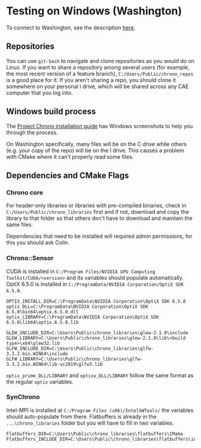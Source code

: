# Testing on Windows (Washington)

To connect to Washington, see the description [here](https://projects.sbel.org/lab-wiki/lab-assets/using-the-cae-workstations.html#windows-machines-remote).

## Repositories

You can use `git-bash` to navigate and clone repositories as you would do on Linux. If you want to share a repository among several users (for example, the most recent version of a feature branch), `C:/Users/Public/chrono_repos` is a good place for it. If you aren't sharing a repo, you should clone it somewhere on your personal I drive, which will be shared across any CAE computer that you log into.

## Windows build process

The [Project Chrono installation guide](http://api.projectchrono.org/tutorial_install_chrono.html) has Windows screenshots to help you through the process.

On Washington specifically, many files will be on the C drive while others (e.g. your copy of the repo) will be on the I drive. This causes a problem with CMake where it can't properly read some files.

## Dependencies and CMake Flags

### Chrono core

For header-only libraries or libraries with pre-compiled binaries, check in `C:/Users/Public/chrono_libraries` first and if not, download and copy the library to that folder so that others don't have to download and maintain the same files.

Dependencies that need to be installed will required admin permissions, for this you should ask Colin.

### Chrono::Sensor

CUDA is installed in `C:/Program Files/NVIDIA GPU Computing Toolkit/CUDA/<version>` and its variables should populate automatically. OptiX 6.5.0 is installed in `C:/ProgramData/NVIDIA Corporation/OptiX SDK 6.5.0`.

```
OPTIX_INSTALL_DIR=C:\ProgramData\NVIDIA Corporation\OptiX SDK 6.5.0
optix_DLL=C:\ProgramData\NVIDIA Corporation\OptiX SDK 6.5.0\bin64\optix.6.5.0.dll
optix_LIBRARY=C:\ProgramData\NVIDIA Corporation\OptiX SDK 6.5.0\lib64\optix.6.5.0.lib

GLEW_INCLUDE_DIR=C:\Users\Public\chrono_libraries\glew-2.1.0\include
GLEW_LIBRARY=C:\Users\Public\chrono_libraries\glew-2.1.0\lib\<build type>\x64\glew32.lib
GLFW_INCLUDE_DIR=C:\Users\Public\chrono_libraries\glfw-3.3.2.bin.WIN64\include
GLFW_LIBRARY=C:\Users\Public\chrono_libraries\glfw-3.3.2.bin.WIN64\lib-vc2019\glfw3.lib
```

`optix_prime_DLL/LIBRARY` and `optixu_DLL/LIBRARY` follow the same format as the regular `optix` variables.

### SynChrono

Intel-MPI is installed at `C:/Program Files (x86)/IntelSWTools/` the variables should auto-populate from there. Flatbuffers is already in the `...\chrono_libraries` folder but you will have to fill in two variables.

```
Flatbuffers_DIR=C:\Users\Public\chrono_libraries\flatbuffers\CMake
Flatbuffers_INCLUDE_DIR=C:\Users\Public\chrono_libraries\flatbuffers\include
```
